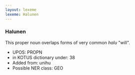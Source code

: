 ```yaml
---
layout: lexeme
lexeme: Halunen
---
```


###  Halunen

This proper noun overlaps forms of very common *halu* "will".
* UPOS:  PROPN
* in KOTUS dictionary under:  38
* Added from:  unihu
* Possible NER class:  GEO

